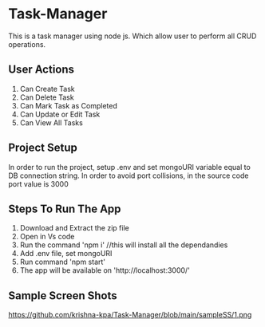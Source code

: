 # Task-Manager
 This is a task manager using node js. Which allow user to perform all CRUD operations.
 
## User Actions
 1. Can Create Task
 2. Can Delete Task
 3. Can Mark Task as Completed
 4. Can Update or Edit Task
 5. Can View All Tasks


## Project Setup
In order to run the project, setup .env and set mongoURI variable equal to DB connection string.
In order to avoid port collisions, in the source code port value is 3000

## Steps To Run The App
 1. Download and Extract the zip file
 2. Open in Vs code
 3. Run the command 'npm i'  //this will install all the dependandies
 4. Add .env file, set mongoURI
 5. Run command 'npm start'
 6. The app will be available on 'http://localhost:3000/'
## Sample Screen Shots
https://github.com/krishna-kpa/Task-Manager/blob/main/sampleSS/1.png
